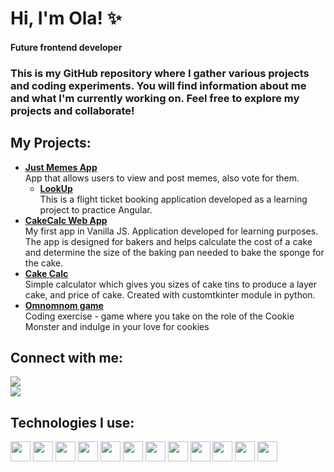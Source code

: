 <h1>Hi, I'm Ola! ✨</h1>
<h4>Future frontend developer</h4>
<h3>This is my GitHub repository where I gather various projects and coding experiments. You will find information about me and what I'm currently working on. Feel free to explore my projects and collaborate!</h3>

<h2>My Projects:</h2>

- <b>[Just Memes App](https://github.com/olcolcolc/JustMemesApp)</b></br>
  App that allows users to view and post memes, also vote for them.
  - <b>[LookUp](https://github.com/olcolcolc/LookUpNg)</b></br>
This is a flight ticket booking application developed as a learning project to practice Angular.
- <b>[CakeCalc Web App](https://github.com/olcolcolc/CakeCalcWebApp)</b></br>
  My first app in Vanilla JS. Application developed for learning purposes. The app is designed for bakers and helps calculate the cost of a cake and determine the size of the baking pan needed to bake the sponge for the cake.
- <b>[Cake Calc](https://github.com/olcolcolc/CakeCalc)</b></br>
Simple calculator which gives you sizes of cake tins to produce a layer cake, and price of cake. Created with customtkinter module in python.
- <b>[Omnomnom game](https://github.com/olcolcolc/Omnomnom_game)</b></br>
Coding exercise - game where you take on the role of the Cookie Monster and indulge in your love for cookies

<h2>Connect with me:</h2>
<a href="https://www.linkedin.com/in/aleksandraczyrnek"> <img src="https://img.shields.io/badge/LinkedIn-0077B5?style=for-the-badge&logo=linkedin&logoColor=white"></a> </br>
<a href="mailto:aleksandra@czyrnek.net"><img src="https://img.shields.io/badge/Gmail-D14836?style=for-the-badge&logo=gmail&logoColor=white"></a>

<h2>Technologies I use:</h2>
<a href="https://git-scm.com/"><img src="https://user-images.githubusercontent.com/25181517/192108372-f71d70ac-7ae6-4c0d-8395-51d8870c2ef0.png" width="32px"></a>
<a href="https://dev.w3.org/html5/spec-LC/"><img src="https://user-images.githubusercontent.com/25181517/192158954-f88b5814-d510-4564-b285-dff7d6400dad.png" width="32px"></a>
<a href="https://www.w3schools.com/css/"><img src="https://user-images.githubusercontent.com/25181517/183898674-75a4a1b1-f960-4ea9-abcb-637170a00a75.png" width="32px"></a>
<a href="https://firebase.google.com/"><img src="https://user-images.githubusercontent.com/25181517/189716855-2c69ca7a-5149-4647-936d-780610911353.png" width="32px"></a>
<a href="https://www.figma.com/"><img src="https://user-images.githubusercontent.com/25181517/189715289-df3ee512-6eca-463f-a0f4-c10d94a06b2f.png" width="32px"></a>
<a href="https://developer.mozilla.org/en-US/docs/Web/JavaScript"><img src="https://user-images.githubusercontent.com/25181517/117447155-6a868a00-af3d-11eb-9cfe-245df15c9f3f.png" width="32px"></a>
<a href="https://angular.io/"><img src="https://user-images.githubusercontent.com/25181517/183890595-779a7e64-3f43-4634-bad2-eceef4e80268.png" width="32px"></a>
<a href="https://react.dev/"><img src="https://user-images.githubusercontent.com/25181517/183897015-94a058a6-b86e-4e42-a37f-bf92061753e5.png" width="32px"></a>
<a href="https://www.typescriptlang.org/"><img src="https://user-images.githubusercontent.com/25181517/183890598-19a0ac2d-e88a-4005-a8df-1ee36782fde1.png" width="32px"></a>
<a href="https://www.npmjs.com/"><img src="https://user-images.githubusercontent.com/25181517/121401671-49102800-c959-11eb-9f6f-74d49a5e1774.png" width="32px"></a>
<a href="https://webpack.js.org/"><img src="https://user-images.githubusercontent.com/25181517/187955008-981340e6-b4cc-441b-80cf-7a5e94d29e7e.png" width="32px"></a>
<a href="https://www.python.org/"><img src="https://user-images.githubusercontent.com/25181517/183423507-c056a6f9-1ba8-4312-a350-19bcbc5a8697.png" width="32px"></a>




